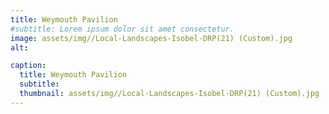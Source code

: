 ```yaml
---
title: Weymouth Pavilion
#subtitle: Lorem ipsum dolor sit amet consectetur.
image: assets/img//Local-Landscapes-Isobel-DRP(21) (Custom).jpg
alt: 

caption:
  title: Weymouth Pavilion
  subtitle: 
  thumbnail: assets/img//Local-Landscapes-Isobel-DRP(21) (Custom).jpg
---
```


